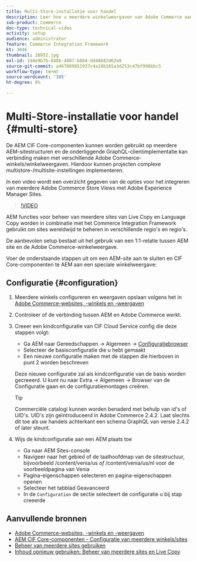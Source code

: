 ```yaml
---
title: Multi-Store-installatie voor handel
description: Leer hoe u meerdere winkelweergaven van Adobe Commerce aan AEM koppelt. Hierdoor kunnen projecten ondersteuning bieden voor meertalige en meertalige gebruiksgevallen.
sub-product: Commerce
doc-type: technical-video
activity: setup
audience: administrator
feature: Commerce Integration Framework
kt: 3046
thumbnail: 28952.jpg
exl-id: 1d4e9b7b-848b-4007-b884-dd48682d62e8
source-git-commit: a467009851937c4a10b165a3d253c47bf990bbc5
workflow-type: tm+mt
source-wordcount: '385'
ht-degree: 0%

---
```


# Multi-Store-installatie voor handel {#multi-store}

De AEM CIF Core-componenten kunnen worden gebruikt op meerdere AEM-sitestructuren en de onderliggende GraphQL-clientimplementatie kan verbinding maken met verschillende Adobe Commerce-winkels/winkelweergaven. Hierdoor kunnen projecten complexe multistore-/multisite-instellingen implementeren.

In een video wordt een overzicht gegeven van de opties voor het integreren van meerdere Adobe Commerce Store Views met Adobe Experience Manager Sites.

>[!VIDEO](https://video.tv.adobe.com/v/28952/?quality=12)

AEM functies voor beheer van meerdere sites van Live Copy en Language Copy worden in combinatie met het Commerce Integration Framework gebruikt om sites wereldwijd te beheren in verschillende regio&#39;s en regio&#39;s.

De aanbevolen setup bestaat uit het gebruik van een 1:1-relatie tussen AEM site en de Adobe Commerce-winkelweergave.

Voer de onderstaande stappen uit om een AEM-site aan te sluiten en CIF Core-componenten te AEM aan een speciale winkelweergave:

## Configuratie {#configuration}

1. Meerdere winkels configureren en weergaven opslaan volgens het in [Adobe Commerce-websites, -winkels en -weergaven](https://docs.magento.com/m2/ce/user_guide/stores/websites-stores-views.html)

2. Controleer of de verbinding tussen AEM en Adobe Commerce werkt.

3. Creeer een kindconfiguratie van CIF Cloud Service config die deze stappen volgt:

   * Ga AEM naar Gereedschappen -> Algemeen -> [Configuratiebrowser](/help/sites-administering/configurations.md#using-configuration-browser)
   * Selecteer de basisconfiguratie die u hebt gemaakt
   * Een nieuwe configuratie maken met de stappen die hierboven in punt 2 worden beschreven

   Deze nieuwe configuratie zal als kindconfiguratie van de basis worden gecreeerd. U kunt nu naar Extra -> Algemeen -> Browser van de Configuratie gaan en de configuratiemontages creëren.

   >[!TIP]
   >
   > Commerciële catalogi kunnen worden benaderd met behulp van id&#39;s of UID&#39;s. UID&#39;s zijn geïntroduceerd in Adobe Commerce 2.4.2. Laat slechts dit toe als uw handels achterkant een schema GraphQL van versie 2.4.2 of later steunt.

4. Wijs de kindconfiguratie aan een AEM plaats toe

   * Ga naar AEM Sites-console
   * Navigeer naar het gebied of de taalhoofdmap van de sitestructuur, bijvoorbeeld /content/venia/us _of_ /content/venia/us/nl voor de voorbeeldpagina van Venia
   * Pagina-eigenschappen selecteren en pagina-eigenschappen openen
   * Selecteer het tabblad Geavanceerd
   * In de `Configuration` de sectie selecteert de configuratie u bij stap creeerde

## Aanvullende bronnen

* [Adobe Commerce-websites, -winkels en -weergaven](https://docs.magento.com/m2/ce/user_guide/stores/websites-stores-views.html)
* [AEM CIF Core-componenten - Configuratie van meerdere winkels/sites](https://github.com/adobe/aem-core-cif-components/wiki/configuration#multi-store--site-configuration)
* [Beheer van meerdere sites gebruiken](https://experienceleague.adobe.com/docs/experience-manager-learn/sites/translation/multi-site-manager-feature-video-use.html)
* [Inhoud opnieuw gebruiken: Beheer van meerdere sites en Live Copy](/help/sites-administering/msm.md)
